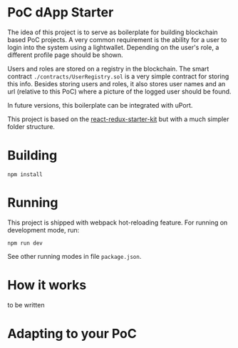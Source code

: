 # PoC dApp Starter

The idea of this project is to serve as boilerplate for building 
blockchain based PoC projects. A very common requirement is the ability for
a user to login into the system using a lightwallet. Depending on the user's
role, a different profile page should be shown.

Users and roles are stored on a registry in the blockchain. The smart contract
`./contracts/UserRegistry.sol` is a very simple contract for storing this
info. Besides storing users and roles, it also stores user names and an url
(relative to this PoC) where a picture of the logged user should be found.

In future versions, this boilerplate can be integrated with uPort.

This project is based on the 
[react-redux-starter-kit](https://github.com/davezuko/react-redux-starter-kit)
but with a much simpler folder structure.

# Building

```
npm install
```

# Running
This project is shipped with webpack hot-reloading feature. For running on
development mode, run:
```
npm run dev
```
See other running modes in file `package.json`.

# How it works

to be written

# Adapting to your PoC



